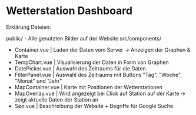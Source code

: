 # Wetterstation Dashboard

Erklärung Dateien:

public/ - Alle genutzten Bilder auf der Website
src/components/
- Container.vue | Laden der Daten vom Server -> Anzeigen der Graphen & Karte
- TempChart.vue | Visualisierung der Daten in Form von Graphen
- DatePicker.vue | Auswahl des Zeitraums für die Daten
- FilterPanel.vue | Auswahl des Zeitraums mit Buttons "Tag", "Woche", "Monat" und "Jahr"
- MapContainer.vue | Karte mit Positionen der Wetterstationen
- MapOverlay.vue | Wird angezeigt bei Click auf Station auf der Karte -> zeigt aktuelle Daten der Station an
- Seo.vue | Beschreibung der Website + Begriffe für Google Suche